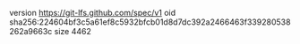 version https://git-lfs.github.com/spec/v1
oid sha256:224604bf3c5a61ef8c5932bfcb01d8d7dc392a2466463f339280538262a9663c
size 4462
